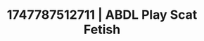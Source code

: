 ---
categories:
- Sensual selfie
- Artistic control
- Softcore surrealism
- Whipped cream play
- Bare skin
image: /assets/images/1747787512711.jpg
layout: post
seo:
  description: Featured content with sensual ABDL Play, Scat Fetish. HD images available.
  keywords: ABDL Play, Scat Fetish
  og_image: /assets/images/1747787512711.jpg
  schema_type: VisualArtwork
tags:
- ABDL Play
- Scat Fetish
- '#1747787512711'
title: 1747787512711 | ABDL Play Scat Fetish
---
